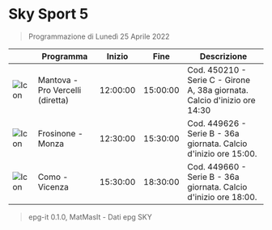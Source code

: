 # Sky Sport 5
> Programmazione di Lunedì 25 Aprile 2022

||Programma|Inizio|Fine|Descrizione|
|---|---|---|---|---|
|![Icon](https://guidatv.sky.it/uuid/c0040caa-4126-437f-9eda-243b3a8cb599/cover?md5ChecksumParam=785b3cf7ab990fa946ec486cc71f3ef0)|Mantova - Pro Vercelli (diretta)|12:00:00|15:00:00|Cod. 450210 - Serie C - Girone A, 38a giornata. Calcio d&#039;inizio ore 14:30
|![Icon](https://guidatv.sky.it/uuid/a771f46a-bf1b-46f9-a205-b174af58e025/cover?md5ChecksumParam=01a65e42c11bb31e2b01cbac61303bcc)|Frosinone - Monza|12:30:00|15:30:00|Cod. 449626 - Serie B - 36a giornata. Calcio d&#039;inizio ore 15:00.
|![Icon](https://guidatv.sky.it/uuid/648eff24-0fdb-4b28-9cd0-87caa26143b6/cover?md5ChecksumParam=c9be411615959de17766d62143c28335)|Como - Vicenza|15:30:00|18:30:00|Cod. 449660 - Serie B - 36a giornata. Calcio d&#039;inizio ore 18:00.



 > epg-it 0.1.0, MatMasIt - Dati epg SKY